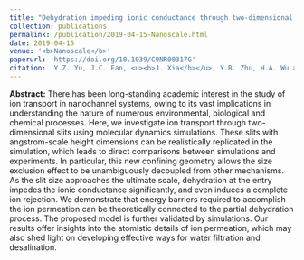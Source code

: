 ```yaml
---
title: "Dehydration impeding ionic conductance through two-dimensional angstrom-scale slits"
collection: publications
permalink: /publication/2019-04-15-Nanoscale.html
date: 2019-04-15
venue: '<b>Nanoscale</b>'
paperurl: 'https://doi.org/10.1039/C9NR00317G'
citation: 'Y.Z. Yu, J.C. Fan, <u><b>J. Xia</b></u>, Y.B. Zhu, H.A. Wu and F.C. Wang*, Dehydration impeding ionic conductance through two-dimensional angstrom-scale slits. <i>Nanoscale</i>, 2019, 11: 8449–8457.'
---
```


**Abstract:** There has been long-standing academic interest in the study of ion transport in nanochannel systems, owing to its vast implications in understanding the nature of numerous environmental, biological and chemical processes. Here, we investigate ion transport through two-dimensional slits using molecular dynamics simulations. These slits with angstrom-scale height dimensions can be realistically replicated in the simulation, which leads to direct comparisons between simulations and experiments. In particular, this new confining geometry allows the size exclusion effect to be unambiguously decoupled from other mechanisms. As the slit size approaches the ultimate scale, dehydration at the entry impedes the ionic conductance significantly, and even induces a complete ion rejection. We demonstrate that energy barriers required to accomplish the ion permeation can be theoretically connected to the partial dehydration process. The proposed model is further validated by simulations. Our results offer insights into the atomistic details of ion permeation, which may also shed light on developing effective ways for water filtration and desalination.

